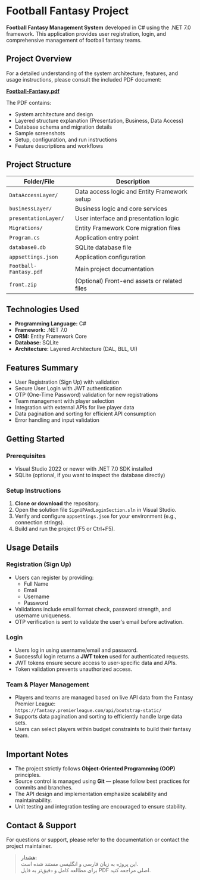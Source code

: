 # Football Fantasy Project

**Football Fantasy Management System** developed in C# using the .NET 7.0 framework. This application provides user registration, login, and comprehensive management of football fantasy teams.

## Project Overview

For a detailed understanding of the system architecture, features, and usage instructions, please consult the included PDF document:

**[Football-Fantasy.pdf](./Football-Fantasy.pdf)**

The PDF contains:

- System architecture and design  
- Layered structure explanation (Presentation, Business, Data Access)  
- Database schema and migration details  
- Sample screenshots  
- Setup, configuration, and run instructions  
- Feature descriptions and workflows  


## Project Structure

| Folder/File               | Description                                    |
|--------------------------|------------------------------------------------|
| `DataAccessLayer/`       | Data access logic and Entity Framework setup  |
| `businessLayer/`         | Business logic and core services               |
| `presentationLayer/`     | User interface and presentation logic          |
| `Migrations/`            | Entity Framework Core migration files          |
| `Program.cs`             | Application entry point                         |
| `database0.db`           | SQLite database file                            |
| `appsettings.json`       | Application configuration                       |
| `Football-Fantasy.pdf`   |  Main project documentation                   |
| `front.zip`              | (Optional) Front-end assets or related files    |


## Technologies Used

- **Programming Language:** C#  
- **Framework:** .NET 7.0  
- **ORM:** Entity Framework Core  
- **Database:** SQLite  
- **Architecture:** Layered Architecture (DAL, BLL, UI)  

## Features Summary

- User Registration (Sign Up) with validation  
- Secure User Login with JWT authentication  
- OTP (One-Time Password) validation for new registrations  
- Team management with player selection  
- Integration with external APIs for live player data  
- Data pagination and sorting for efficient API consumption  
- Error handling and input validation  


## Getting Started

### Prerequisites

- Visual Studio 2022 or newer with .NET 7.0 SDK installed  
- SQLite (optional, if you want to inspect the database directly)  

### Setup Instructions

1. **Clone or download** the repository.  
2. Open the solution file `SignUPAndLoginSection.sln` in Visual Studio.  
3. Verify and configure `appsettings.json` for your environment (e.g., connection strings).  
4. Build and run the project (F5 or Ctrl+F5).  


## Usage Details

### Registration (Sign Up)

- Users can register by providing:  
  - Full Name  
  - Email  
  - Username  
  - Password  
- Validations include email format check, password strength, and username uniqueness.  
- OTP verification is sent to validate the user's email before activation.

### Login

- Users log in using username/email and password.  
- Successful login returns a **JWT token** used for authenticated requests.  
- JWT tokens ensure secure access to user-specific data and APIs.  
- Token validation prevents unauthorized access.

### Team & Player Management

- Players and teams are managed based on live API data from the Fantasy Premier League:  
  `https://fantasy.premierleague.com/api/bootstrap-static/`  
- Supports data pagination and sorting to efficiently handle large data sets.  
- Users can select players within budget constraints to build their fantasy team.


## Important Notes

- The project strictly follows **Object-Oriented Programming (OOP)** principles.  
- Source control is managed using **Git** — please follow best practices for commits and branches.  
- The API design and implementation emphasize scalability and maintainability.  
- Unit testing and integration testing are encouraged to ensure stability.  


## Contact & Support

For questions or support, please refer to the documentation or contact the project maintainer.



> **هشدار:**  
> این پروژه به زبان فارسی و انگلیسی مستند شده است.  
> برای مطالعه کامل و دقیق‌تر به فایل PDF اصلی مراجعه کنید.  

